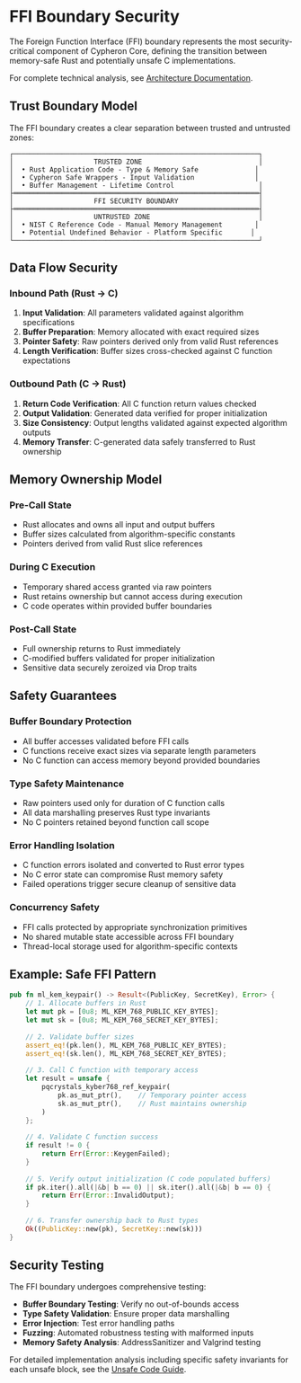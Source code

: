 # FFI Boundary Security

The Foreign Function Interface (FFI) boundary represents the most security-critical component of Cypheron Core, defining the transition between memory-safe Rust and potentially unsafe C implementations.

For complete technical analysis, see [Architecture Documentation](../../ARCHITECTURE.md#ffi-security-boundary-analysis).

## Trust Boundary Model

The FFI boundary creates a clear separation between trusted and untrusted zones:

```
┌─────────────────────────────────────────────────────────────┐
│                    TRUSTED ZONE                             │
│  • Rust Application Code - Type & Memory Safe              │
│  • Cypheron Safe Wrappers - Input Validation               │  
│  • Buffer Management - Lifetime Control                     │
├═════════════════════════════════════════════════════════════┤
│                    FFI SECURITY BOUNDARY                    │
├═════════════════════════════════════════════════════════════┤
│                    UNTRUSTED ZONE                           │
│  • NIST C Reference Code - Manual Memory Management        │
│  • Potential Undefined Behavior - Platform Specific       │
└─────────────────────────────────────────────────────────────┘
```

## Data Flow Security

### Inbound Path (Rust → C)
1. **Input Validation**: All parameters validated against algorithm specifications
2. **Buffer Preparation**: Memory allocated with exact required sizes  
3. **Pointer Safety**: Raw pointers derived only from valid Rust references
4. **Length Verification**: Buffer sizes cross-checked against C function expectations

### Outbound Path (C → Rust)  
1. **Return Code Verification**: All C function return values checked
2. **Output Validation**: Generated data verified for proper initialization
3. **Size Consistency**: Output lengths validated against expected algorithm outputs
4. **Memory Transfer**: C-generated data safely transferred to Rust ownership

## Memory Ownership Model

### Pre-Call State
- Rust allocates and owns all input and output buffers
- Buffer sizes calculated from algorithm-specific constants
- Pointers derived from valid Rust slice references

### During C Execution
- Temporary shared access granted via raw pointers
- Rust retains ownership but cannot access during execution
- C code operates within provided buffer boundaries

### Post-Call State  
- Full ownership returns to Rust immediately
- C-modified buffers validated for proper initialization
- Sensitive data securely zeroized via Drop traits

## Safety Guarantees

### Buffer Boundary Protection
- All buffer accesses validated before FFI calls
- C functions receive exact sizes via separate length parameters  
- No C function can access memory beyond provided boundaries

### Type Safety Maintenance
- Raw pointers used only for duration of C function calls
- All data marshalling preserves Rust type invariants
- No C pointers retained beyond function call scope

### Error Handling Isolation
- C function errors isolated and converted to Rust error types
- No C error state can compromise Rust memory safety
- Failed operations trigger secure cleanup of sensitive data

### Concurrency Safety
- FFI calls protected by appropriate synchronization primitives
- No shared mutable state accessible across FFI boundary  
- Thread-local storage used for algorithm-specific contexts

## Example: Safe FFI Pattern

```rust
pub fn ml_kem_keypair() -> Result<(PublicKey, SecretKey), Error> {
    // 1. Allocate buffers in Rust
    let mut pk = [0u8; ML_KEM_768_PUBLIC_KEY_BYTES];  
    let mut sk = [0u8; ML_KEM_768_SECRET_KEY_BYTES];
    
    // 2. Validate buffer sizes
    assert_eq!(pk.len(), ML_KEM_768_PUBLIC_KEY_BYTES);
    assert_eq!(sk.len(), ML_KEM_768_SECRET_KEY_BYTES);
    
    // 3. Call C function with temporary access
    let result = unsafe {
        pqcrystals_kyber768_ref_keypair(
            pk.as_mut_ptr(),    // Temporary pointer access
            sk.as_mut_ptr(),    // Rust maintains ownership
        )
    };
    
    // 4. Validate C function success
    if result != 0 {
        return Err(Error::KeygenFailed);
    }
    
    // 5. Verify output initialization (C code populated buffers)
    if pk.iter().all(|&b| b == 0) || sk.iter().all(|&b| b == 0) {
        return Err(Error::InvalidOutput);
    }
    
    // 6. Transfer ownership back to Rust types
    Ok((PublicKey::new(pk), SecretKey::new(sk)))
}
```

## Security Testing

The FFI boundary undergoes comprehensive testing:
- **Buffer Boundary Testing**: Verify no out-of-bounds access
- **Type Safety Validation**: Ensure proper data marshalling  
- **Error Injection**: Test error handling paths
- **Fuzzing**: Automated robustness testing with malformed inputs
- **Memory Safety Analysis**: AddressSanitizer and Valgrind testing

For detailed implementation analysis including specific safety invariants for each unsafe block, see the [Unsafe Code Guide](../security/unsafe-guide.md).